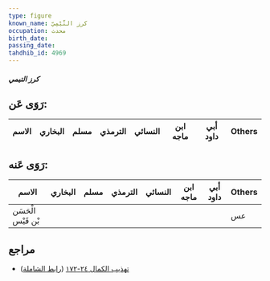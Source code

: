 ```yaml
---
type: figure
known_name: كرز التَّيْمِيّ
occupation: محدث
birth_date:
passing_date:
tahdhib_id: 4969
---
```

##### كرز التيمي

## رَوَى عَن:
| الاسم | البخاري | مسلم | الترمذي | النسائي | ابن ماجه | أبي داود | Others |
| ----- | ------- | ---- | ------- | ------- | -------- | -------- | ------ |
## رَوَى عَنه:
| الاسم              | البخاري | مسلم | الترمذي | النسائي | ابن ماجه | أبي داود | Others |
| ------------------ | ------- | ---- | ------- | ------- | -------- | -------- | ------ |
| الْحَسَن بْن قَيْس |         |      |         |         |          |          | عس     |
## مراجع
- [تهذيب الكمال ٢٤-١٧٢](obsidian://open?vault=Tahdhib-al-Kamal&file=Figures/٤٩٦٩-كرز%20التيمي) ([رابط الشاملة](https://shamela.ws/book/3722/12684))